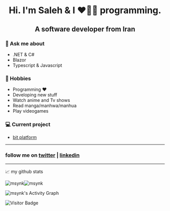 <h1 align="center">Hi. I'm Saleh & I ❤️💖💓 programming.</h1>
<h2 align="center">A software developer from Iran</h2>

### 💬 Ask me about
- .NET & C#
- Blazor
- Typescript & Javascript

### 📅 Hobbies
- Programming ❤️
- Developing new stuff
- Watch anime and Tv shows
- Read manga/manhwa/manhua
- Play videogames

### 💻 Current project
- [bit platform](https://github.com/bitfoundation/bitplatform)

---

### follow me on [twitter](https://twitter.com/SalehYusefnejad) | [linkedin](https://www.linkedin.com/in/msynk/)

---

📈 my github stats

<img src="https://github-readme-stats.vercel.app/api?username=msynk&layout=compact&theme=buefy&hide_border=true" alt="msynk" /><img src="https://github-readme-stats.vercel.app/api/top-langs/?username=msynk&layout=compact&theme=buefy&hide_border=true" alt="msynk" /></p>
<img src="https://denvercoder1-activity-graph.herokuapp.com/graph/?username=msynk&bg_color=FFFFFF&color=000000&line=F85D7F&point=000000&hide_border=true" alt="msynk's Activity Graph"/>

![Visitor Badge](https://visitor-badge.laobi.icu/badge?page_id=msynk.msynk)
